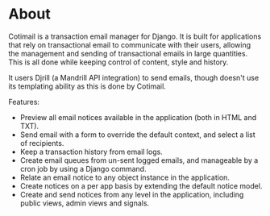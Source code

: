 # About

Cotimail is a transaction email manager for Django. It is built for applications that rely on transactional email to communicate with their users, allowing the management and sending of transactional emails in large quantities. This is all done while keeping control of content, style and history.

It users Djrill (a Mandrill API integration) to send emails, though doesn't use its templating ability as this is done by Cotimail.

Features:

- Preview all email notices available in the application (both in HTML and TXT).
- Send email with a form to override the default context, and select a list of recipients.
- Keep a transaction history from email logs.
- Create email queues from un-sent logged emails, and manageable by a cron job by using a Django command.
- Relate an email notice to any object instance in the application.
- Create notices on a per app basis by extending the default notice model.
- Create and send notices from any level in the application, including public views, admin views and signals.
